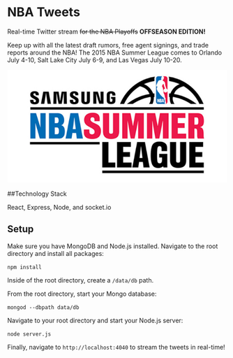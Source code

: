 # NBA Tweets
Real-time Twitter stream ~~for the NBA Playoffs~~ **OFFSEASON EDITION!** 

Keep up with all the latest draft rumors, free agent signings, and trade reports around the NBA! 
The 2015 NBA Summer League comes to Orlando July 4-10, Salt Lake City July 6-9, and Las Vegas July 10-20.

![Alt url](./public/img/NBAsummerleague.jpg)



##Technology Stack

React, Express, Node, and socket.io

## Setup

Make sure you have MongoDB and Node.js installed. Navigate to the root directory and install all packages:

```
npm install
```

Inside of the root directory, create a `/data/db` path.

From the root directory, start your Mongo database:

```
mongod --dbpath data/db
```

Navigate to your root directory and start your Node.js server:

```
node server.js
```

Finally, navigate to `http://localhost:4040` to stream the tweets in real-time!
